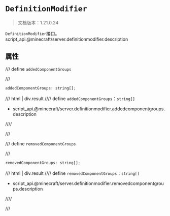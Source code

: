# `DefinitionModifier`

> 文档版本：1.21.0.24

`DefinitionModifier`接口。script_api.@minecraft/server.definitionmodifier.description

## 属性

/// define
`addedComponentGroups`


///

```js
addedComponentGroups: string[];
```

/// html | div.result
//// define
`addedComponentGroups`：`string[]`

- script_api.@minecraft/server.definitionmodifier.addedcomponentgroups.description


////

///


/// define
`removedComponentGroups`


///

```js
removedComponentGroups: string[];
```

/// html | div.result
//// define
`removedComponentGroups`：`string[]`

- script_api.@minecraft/server.definitionmodifier.removedcomponentgroups.description


////

///

